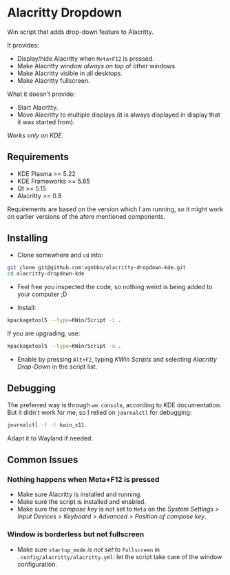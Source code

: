 # Alacritty Dropdown
Win script that adds drop-down feature to Alacritty.

It provides:
- Display/hide Alacritty when `Meta+F12` is pressed.
- Make Alacritty window _always on top_ of other windows.
- Make Alacritty visible in all desktops.
- Make Alacritty fullscreen.

What it doesn't provide:
- Start Alacritty.
- Move Alacritty to multiple displays (it is always displayed in display that it was started from).

*Works only on KDE.*

## Requirements
- KDE Plasma >= 5.22
- KDE Frameworks >= 5.85
- Qt >= 5.15
- Alacritty >= 0.8

Requirements are based on the version which I am running, so it might work on earlier versions of the afore mentioned components.

## Installing
- Clone somewhere and `cd` into:
```bash
git clone git@github.com:vgobbo/alacritty-dropdown-kde.git
cd alacritty-dropdown-kde
```

- Feel free you inspected the code, so nothing weird is being added to your computer ;D

- Install:
```bash
kpackagetool5 --type=KWin/Script -i .
```

If you are upgrading, use:
```bash
kpackagetool5 --type=KWin/Script -u .
```

- Enable by pressing `Alt+F2`, typing _KWin Scripts_ and selecting _Alacritty Drop-Down_ in the script list.

## Debugging
The preferred way is through `wm console`, according to KDE documentation. But it didn't work for me, so I relied on `journalctl` for debugging:
```bash
journalctl -f -t kwin_x11
```

Adapt it to Wayland if needed.

## Common Issues

### Nothing happens when Meta+F12 is pressed

- Make sure Alacritty is installed and running.
- Make sure the script is installed and enabled.
- Make sure the _compose key_ is not set to `Meta` on the _System Settings > Input Devices > Keyboard > Advanced > Position of compose key_.

### Window is borderless but not fullscreen
- Make sure `startup_mode` *is not set* to `Fullscreen` in `.config/alacritty/alacritty.yml`: let the script take care of the window configuration.
